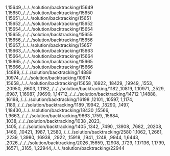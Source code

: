 1,15649,./../../solution/backtracking/15649
1,15650,./../../solution/backtracking/15650
1,15651,./../../solution/backtracking/15651
1,15652,./../../solution/backtracking/15652
1,15654,./../../solution/backtracking/15654
1,15655,./../../solution/backtracking/15655
1,15656,./../../solution/backtracking/15656
1,15657,./../../solution/backtracking/15657
1,15663,./../../solution/backtracking/15663
1,15664,./../../solution/backtracking/15664
1,15665,./../../solution/backtracking/15665
1,15666,./../../solution/backtracking/15666
,14889,./../../solution/backtracking/14889
,10974,./../../solution/backtracking/10974
,15658,./../../solution/backtracking/15658
,16922,
,18429,
,19949,
,1553,
,20950,
,6603,
1,1182,./../../solution/backtracking/1182
,10819,
1,10971,
,2529,
,6987,
1,16987,
,19699,
1,14712,./../../solution/backtracking/14712
1,14888,
,16198,./../../solution/backtracking/16198
,12101,
,10597,
1,1174,
,1189,./../../solution/backtracking/1189
,19942,
,18290,
,1497,
1,18430,./../../solution/backtracking/18430
,15566,
1,9663,./../../solution/backtracking/9663
,1759,
,15684,
,1038,./../../solution/backtracking/1038
,2023,
,1405,./../../solution/backtracking/1405
,1342,
,7490,
,13908,
,7682,
,20208,
,1469,
,10421,
,1987,
1,2580,./../../solution/backtracking/2580
1,1062,
1,2661,
,2239,
1,3980,
,16938,
,2922,
,15918,
,1941,
,1248,
,9944,
1,6443,
,2026,./../../solution/backtracking/2026
,15659,
,12908,
,1729,
1,17136,
1,1799,
,16571,
,3165,
1,22944,./../../solution/backtracking/22944
